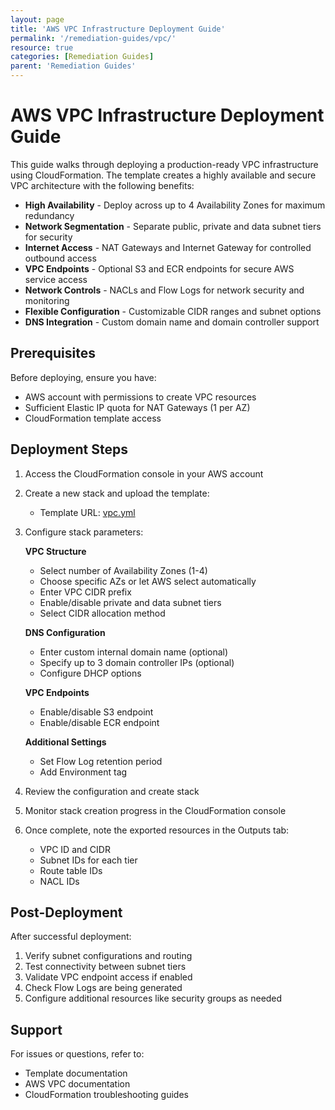```yaml
---
layout: page
title: 'AWS VPC Infrastructure Deployment Guide'
permalink: '/remediation-guides/vpc/'
resource: true
categories: [Remediation Guides]
parent: 'Remediation Guides'
---
```


#  AWS VPC Infrastructure Deployment Guide

This guide walks through deploying a production-ready VPC infrastructure using CloudFormation. The template creates a highly available and secure VPC architecture with the following benefits:

- **High Availability** - Deploy across up to 4 Availability Zones for maximum redundancy
- **Network Segmentation** - Separate public, private and data subnet tiers for security
- **Internet Access** - NAT Gateways and Internet Gateway for controlled outbound access
- **VPC Endpoints** - Optional S3 and ECR endpoints for secure AWS service access
- **Network Controls** - NACLs and Flow Logs for network security and monitoring
- **Flexible Configuration** - Customizable CIDR ranges and subnet options
- **DNS Integration** - Custom domain name and domain controller support

## Prerequisites

Before deploying, ensure you have:

- AWS account with permissions to create VPC resources
- Sufficient Elastic IP quota for NAT Gateways (1 per AZ)
- CloudFormation template access

## Deployment Steps

1. Access the CloudFormation console in your AWS account

2. Create a new stack and upload the template:
   - Template URL: [vpc.yml](https://github.com/Cloud303/wafr-remediations/blob/main/cloudformation/vpc/vpc.yml)

3. Configure stack parameters:

   **VPC Structure**
   - Select number of Availability Zones (1-4)
   - Choose specific AZs or let AWS select automatically
   - Enter VPC CIDR prefix
   - Enable/disable private and data subnet tiers
   - Select CIDR allocation method

   **DNS Configuration** 
   - Enter custom internal domain name (optional)
   - Specify up to 3 domain controller IPs (optional)
   - Configure DHCP options

   **VPC Endpoints**
   - Enable/disable S3 endpoint
   - Enable/disable ECR endpoint

   **Additional Settings**
   - Set Flow Log retention period
   - Add Environment tag

4. Review the configuration and create stack

5. Monitor stack creation progress in the CloudFormation console

6. Once complete, note the exported resources in the Outputs tab:
   - VPC ID and CIDR
   - Subnet IDs for each tier
   - Route table IDs
   - NACL IDs

## Post-Deployment

After successful deployment:

1. Verify subnet configurations and routing
2. Test connectivity between subnet tiers
3. Validate VPC endpoint access if enabled
4. Check Flow Logs are being generated
5. Configure additional resources like security groups as needed

## Support

For issues or questions, refer to:
- Template documentation
- AWS VPC documentation
- CloudFormation troubleshooting guides
